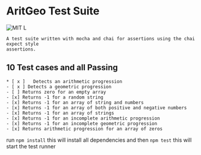 
# AritGeo Test Suite
![MIT L](https://img.shields.io/github/license/mashape/apistatus.svg)


    A test suite written with mocha and chai for assertions using the chai expect style
    assertions.


## 10 Test cases and all Passing
	* [ x ]   Detects an arithmetic progression
	- [ x ] Detects a geometric progression
	- [ ] Returns zero for an empty array
	- [x] Returns -1 for a random string
	- [x] Returns -1 for an array of string and numbers
	- [x] Returns -1 for an array of both positive and negative numbers
	- [x] Returns -1 for an array of strings
	- [x] Returns -1 for an incomplete arithmetic progression
	- [x] Returns -1 for an incomplete geometric progression
	- [x] Returns arithmetic progression for an array of zeros



run ```npm install```
    this will install all dependencies
and then ```npm test```
    this will start the test runner
